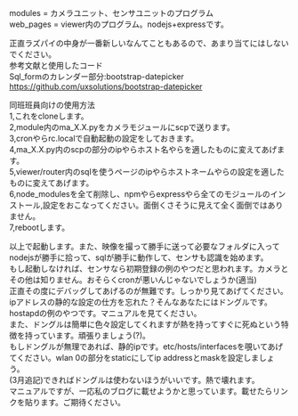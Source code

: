 modules = カメラユニット、センサユニットのプログラム  
web_pages = viewer内のプログラム。nodejs+expressです。  
  
  
正直ラズパイの中身が一番新しいなんてこともあるので、あまり当てにはしないでください。  
参考文献と使用したコード  
Sql_formのカレンダー部分:bootstrap-datepicker  
https://github.com/uxsolutions/bootstrap-datepicker

同班班員向けの使用方法  
1,これをcloneします。  
2,module内のma_X.X.pyをカメラモジュールにscpで送ります。  
3,cronやらrc.localで自動起動の設定をしておきます。  
4,ma_X.X.py内のscpの部分のipやらホスト名やらを適したものに変えてあげます。  
5,viewer/router内のsqlを使うページのipやらホストネームやらの設定を適したものに変えてあげます。  
6,node_modulesを全て削除し、npmやらexpressやら全てのモジュールのインストール,設定をおこなってください。面倒くさそうに見えて全く面倒ではありません。  
7,rebootします。  


以上で起動します。また、映像を撮って勝手に送って必要なフォルダに入ってnodejsが勝手に拾って、sqlが勝手に動作して、センサも認識を始めます。  
もし起動しなければ、センサなら初期登録の例のやつだと思われます。カメラとその他は知りません。おそらくcronが悪いんじゃないでしょうか(適当)  
正直その度にデバッグしてあげるのが無難です。しっかり見てあげてください。  
ipアドレスの静的な設定の仕方を忘れた？そんなあなたにはドングルです。hostapdの例のやつです。マニュアルを見てください。  
また、ドングルは簡単に色々設定してくれますが熱を持ってすぐに死ぬという特徴を持っています。頑張りましょう(?)。  
もしドングルが無理であれば、静的ipです。etc/hosts/interfacesを覗いてあげてください。wlan 0の部分をstaticにしてip addressとmaskを設定しましょう。  
(3月追記)できればドングルは使わないほうがいいです。熱で壊れます。  
マニュアルですが、一応私のブログに載せようかと思っています。載せたらリンクを貼ります。ご期待ください。  
